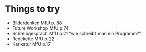 
# Things to try


* Bilderdenken MfU p. 88 
* Future Workshop MfU p.74 
* Schreibgespräch MfU p.21 “wie schreibt man ein Programm?”
* Redekette MfU p.22
* Karikatur MfU p.17 

